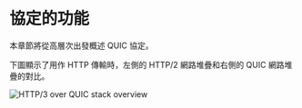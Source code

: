 # 協定的功能

本章節將從高層次出發概述 QUIC 協定。

下圖顯示了用作 HTTP 傳輸時，左側的 HTTP/2 網路堆疊和右側的 QUIC 網路堆疊的對比。

![HTTP/3 over QUIC stack overview](../images/quic-stack.png)
